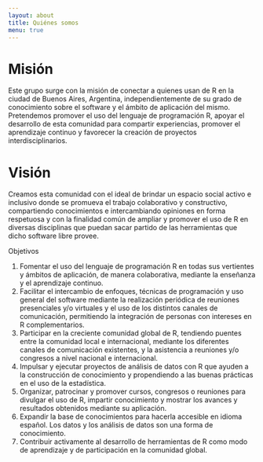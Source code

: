 ```yaml
---
layout: about
title: Quiénes somos
menu: true
---
```


# Misión

Este grupo surge con la misión de conectar a quienes usan de R en la ciudad de Buenos Aires, Argentina, independientemente de su grado de conocimiento sobre el software y el ámbito de aplicación del mismo. Pretendemos promover el uso del lenguaje de programación R, apoyar el desarrollo de esta comunidad para compartir experiencias, promover el aprendizaje continuo y favorecer la creación de proyectos interdisciplinarios.

# Visión

Creamos esta comunidad con el ideal de brindar un espacio social activo e inclusivo donde se promueva el trabajo colaborativo y constructivo, compartiendo conocimientos e intercambiando opiniones en forma respetuosa y con la finalidad común de ampliar y promover el uso de R en diversas disciplinas que puedan sacar partido de las herramientas que dicho software libre provee.

Objetivos

1. Fomentar el uso del lenguaje de programación R en todas sus vertientes y ámbitos de aplicación, de manera colaborativa, mediante la enseñanza y el aprendizaje continuo.
2. Facilitar el intercambio de enfoques, técnicas de programación y uso general del software mediante la realización periódica de reuniones presenciales y/o virtuales y el uso de los distintos canales de comunicación, permitiendo la integración de personas con intereses en R complementarios.
3. Participar en la creciente comunidad global de R, tendiendo puentes entre la comunidad local e internacional, mediante los diferentes canales de comunicación existentes, y  la asistencia a reuniones y/o congresos a nivel nacional e internacional.
4. Impulsar y ejecutar proyectos de análisis de datos con R que ayuden a la construcción de conocimiento y propendiendo a las buenas prácticas en el uso de la estadística.
5. Organizar, patrocinar y promover cursos, congresos o reuniones para divulgar el uso de R, impartir conocimiento y mostrar los avances y resultados obtenidos mediante su aplicación.
6. Expandir la base de conocimientos para hacerla accesible en idioma español. Los datos y los análisis de datos son una forma de conocimiento.
7. Contribuir activamente al desarrollo de herramientas de R como modo de aprendizaje y de participación en la comunidad global.

